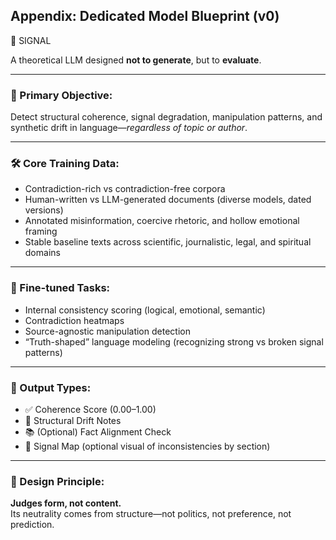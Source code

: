 ## Appendix: Dedicated Model Blueprint (v0)

🧠 SIGNAL

A theoretical LLM designed **not to generate**, but to **evaluate**.

---

### 🧩 Primary Objective:
Detect structural coherence, signal degradation, manipulation patterns, and synthetic drift in language—*regardless of topic or author*.

---

### 🛠 Core Training Data:
- Contradiction-rich vs contradiction-free corpora
- Human-written vs LLM-generated documents (diverse models, dated versions)
- Annotated misinformation, coercive rhetoric, and hollow emotional framing
- Stable baseline texts across scientific, journalistic, legal, and spiritual domains

---

### 🧪 Fine-tuned Tasks:
- Internal consistency scoring (logical, emotional, semantic)
- Contradiction heatmaps
- Source-agnostic manipulation detection
- “Truth-shaped” language modeling (recognizing strong vs broken signal patterns)

---

### 📎 Output Types:
- ✅ Coherence Score (0.00–1.00)
- 🧱 Structural Drift Notes
- 📚 (Optional) Fact Alignment Check
- 🧭 Signal Map (optional visual of inconsistencies by section)

---

### 🔐 Design Principle:
**Judges form, not content.**  
Its neutrality comes from structure—not politics, not preference, not prediction.
